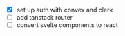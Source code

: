 - [x] set up auth with convex and clerk
- [ ] add tanstack router
- [ ] convert svelte components to react

